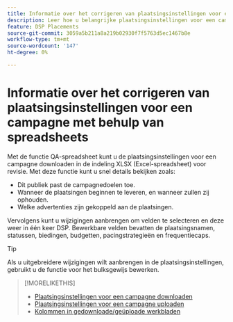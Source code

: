 ```yaml
---
title: Informatie over het corrigeren van plaatsingsinstellingen voor een campagne met behulp van spreadsheets
description: Leer hoe u belangrijke plaatsingsinstellingen voor een campagne kunt bekijken en bewerken met Excel QA-werkbladen.
feature: DSP Placements
source-git-commit: 3059a5b211a8a219b02930f7f5763d5ec1467b8e
workflow-type: tm+mt
source-wordcount: '147'
ht-degree: 0%

---
```


# Informatie over het corrigeren van plaatsingsinstellingen voor een campagne met behulp van spreadsheets

Met de functie QA-spreadsheet kunt u de plaatsingsinstellingen voor een campagne downloaden in de indeling XLSX (Excel-spreadsheet) voor revisie. Met deze functie kunt u snel details bekijken zoals:

* Dit publiek past de campagnedoelen toe.
* Wanneer de plaatsingen beginnen te leveren, en wanneer zullen zij ophouden.
* Welke advertenties zijn gekoppeld aan de plaatsingen.

Vervolgens kunt u wijzigingen aanbrengen om velden te selecteren en deze weer in één keer DSP. Bewerkbare velden bevatten de plaatsingsnamen, statussen, biedingen, budgetten, pacingstrategieën en frequentiecaps.

>[!TIP]
>
>Als u uitgebreidere wijzigingen wilt aanbrengen in de plaatsingsinstellingen, gebruikt u de functie voor het bulksgewijs bewerken.<!-- add link once we have help on it -->

>[!MORELIKETHIS]
>
>* [Plaatsingsinstellingen voor een campagne downloaden](qa-sheet-download.md)
>* [Plaatsingsinstellingen voor een campagne uploaden](qa-sheet-upload.md)
>* [Kolommen in gedownloade/geüploade werkbladen](qa-sheet-columns.md)

